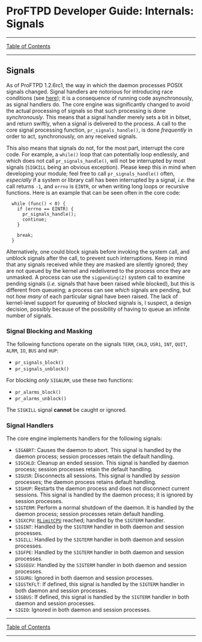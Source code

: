 # ProFTPD Developer Guide: Internals: Signals

---

[Table of Contents](../toc.md)

---

## Signals

As of ProFTPD 1.2.6rc1, the way in which the daemon processes POSIX signals
changed.  Signal handlers are notorious for introducing race conditions
(see [here](http://lcamtuf.coredump.cx/signals.txt)); it is a consequence of
running code asynchronously, as signal handlers do.  The core engine was
significantly changed to avoid the actual processing of signals so that such
processing is done _synchronously_.  This means that a signal handler merely
sets a bit in bitset, and return swiftly, when a signal is delivered to the
process.  A call to the core signal processing function, `pr_signals_handle()`,
is done _frequently_ in order to act, synchronously, on any received signals.

This also means that signals do not, for the most part, interrupt the core
code.  For example, a `while()` loop that can potentially loop endlessly, and
which does not call `pr_signals_handle()`, will not be interrupted by most
signals (`SIGKILL` being an obvious exception).  Please keep this in mind when
developing your module; feel free to call `pr_signals_handle()` often,
_especially_ if a system or library call has been interrupted by a signal,
_i.e._ the call returns `-1`, and `errno` is `EINTR`, or when writing long
loops or recursive functions.  Here is an example that can be seen often
in the core code:

```
  while (func() < 0) {
    if (errno == EINTR) {
      pr_signals_handle();
      continue;
    }

    break;
  }
```

Alternatively, one could block signals before invoking the system call, and
unblock signals after the call, to prevent such interruptions.  Keep in mind
that any signals received while they are masked are silently ignored; they are
not queued by the kernel and redelivered to the process once they are unmasked.
A process can use the `sigpending(2)` system call to examine pending signals
(_i.e._ signals that have been raised while blocked), but this is different
from queueing; a process can see _which_ signals are pending, but not _how
many_ of each particular signal have been raised.  The lack of kernel-level
support for queueing of blocked signals is, I suspect, a design decision,
possibly because of the possibility of having to queue an infinite number of
signals.

### Signal Blocking and Masking

The following functions operate on the signals `TERM`, `CHLD`, `USR1`, `INT`,
`QUIT`, `ALRM`, `IO`, `BUS` and `HUP`:

* `pr_signals_block()`
* `pr_signals_unblock()`

For blocking _only_ `SIGALRM`, use these two functions:

* `pr_alarms_block()`
* `pr_alarms_unblock()`

The `SIGKILL` signal **cannot** be caught or ignored.

### Signal Handlers

The core engine implements handlers for the following signals:

* `SIGABRT`: Causes the daemon to abort.  This signal is handled by the
  daemon process; session processes retain the default handling.
* `SIGCHLD`: Cleanup an ended session.  This signal is handled by daemon
  process; session processes retain the default handling.
* `SIGUSR`: Disconnects all sessions.  This signal is handled by _session_
  processes; the daemon process retains default handling.
* `SIGHUP`: Restarts the daemon process and does not disconnect current
  sessions.  This signal is handled by the daemon process; it is ignored by
  session processes.
* `SIGTERM`: Perform a normal shutdown of the daemon.  It is handled by the
  daemon process; session processes retain default handling.
* `SIGXCPU`: [`RLimitCPU`](http://www.proftpd.org/docs/modules/mod_rlimit.html#RLimitCPU) reached; handled by the `SIGTERM` handler.
* `SIGINT`: Handled by the `SIGTERM` handler in both daemon and session
  processes.
* `SIGILL`: Handled by the `SIGTERM` handler in both daemon and session
  processes.
* `SIGFPE`: Handled by the `SIGTERM` handler in both daemon and session
  processes.
* `SIGSEGV`: Handled by the `SIGTERM` handler in both daemon and session
  processes.
* `SIGURG`: Ignored in both daemon and session processes.
* `SIGSTKFLT`: If defined, this signal is handled by the `SIGTERM` handler in
  both daemon and session processes.
* `SIGBUS`: If defined, this signal is handled by the `SIGTERM` handler in
  both daemon and session processes.
* `SIGIO`: Ignored in both daemon and session processes.

---

[Table of Contents](../toc.md)

---
